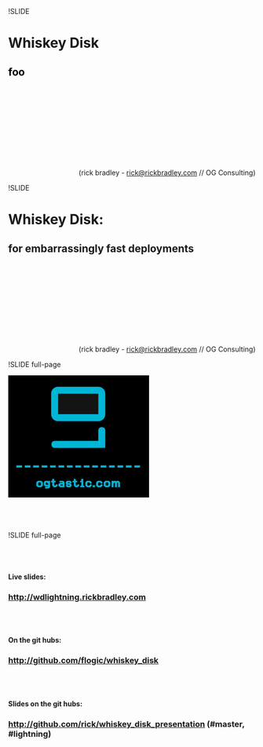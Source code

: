 !SLIDE
# Whiskey Disk #
## <span style="color: black;">foo</span> ##

<br/>
<br/>
<br/>
<br/>
<br/>
<br/>
<br/>
<br/>
<br/>
<p style="text-align: right;">
	(rick bradley - <a href="mailto:rick@rickbradley.com">rick@rickbradley.com</a> // OG Consulting)
</p>

!SLIDE
# Whiskey Disk: #
## for embarrassingly fast deployments

<br/>
<br/>
<br/>
<br/>
<br/>
<br/>
<br/>
<br/>
<br/>
<p style="text-align: right;">
	(rick bradley - <a href="mailto:rick@rickbradley.com">rick@rickbradley.com</a> // OG Consulting)
</p>


!SLIDE full-page

<img src="og_logo.png">
<br/>
<br/>
<br/>
<br/>

!SLIDE full-page

<br/>
<br/>

#### Live slides:
### http://wdlightning.rickbradley.com

<br/>
<br/>

#### On the git hubs:  
### http://github.com/flogic/whiskey_disk


<br/>
<br/>

#### Slides on the git hubs:
### http://github.com/rick/whiskey_disk_presentation (#master, #lightning)



